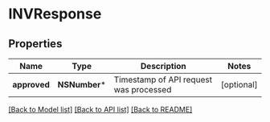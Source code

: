 # INVResponse

## Properties
Name | Type | Description | Notes
------------ | ------------- | ------------- | -------------
**approved** | **NSNumber*** | Timestamp of API request was processed | [optional] 

[[Back to Model list]](../README.md#documentation-for-models) [[Back to API list]](../README.md#documentation-for-api-endpoints) [[Back to README]](../README.md)


